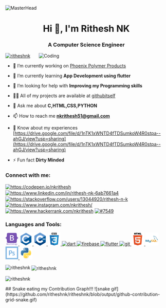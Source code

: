 ![MasterHead]([https://i0.wp.com/vusci.blog/wp-content/uploads/2020/01/banner-for-article-2.jpg?fit=1588%2C610&ssl=1s1600/2000_600px.gif](https://user-images.githubusercontent.com/36126914/154766367-2c3d9c80-3cdc-4790-b15c-7eba5eee9fd2.gif))
<h1 align="center">Hi 👋, I'm Rithesh NK</h1>
<h3 align="center" >A Computer Science Engineer</h3>
<img align="right"alt="Coding"width="400" src="https://cdn.dribbble.com/users/1162077/screenshots/3848914/programmer.gif">

<p align="left"> <a href="https://github.com/ryo-ma/github-profile-trophy"><img src="https://github-profile-trophy.vercel.app/?username=ritheshnk" alt="ritheshnk" /></a> </p>

- 🔭 I’m currently working on [Phoenix Polymer Products](phoenixpolymer.com)

- 🌱 I’m currently learning **App Development using flutter**

- 🤝 I’m looking for help with **Improving my Programming skills**

- 👨‍💻 All of my projects are available at [githubitself](githubitself)

- 💬 Ask me about **C,HTML,CSS,PYTHON**

- 📫 How to reach me **nkrithesh51@gmail.com**

- 📄 Know about my experiences [https://drive.google.com/file/d/1nTK1xWNTD4fTDSumkoW4R0stpa--ahGJ/view?usp=sharing](https://drive.google.com/file/d/1nTK1xWNTD4fTDSumkoW4R0stpa--ahGJ/view?usp=sharing)

- ⚡ Fun fact **Dirty Minded**

<h3 align="left">Connect with me:</h3>
<p align="left">
<a href="https://codepen.io/https://codepen.io/nkrithesh" target="blank"><img align="center" src="https://raw.githubusercontent.com/rahuldkjain/github-profile-readme-generator/master/src/images/icons/Social/codepen.svg" alt="https://codepen.io/nkrithesh" height="30" width="40" /></a>
<a href="https://linkedin.com/in/https://www.linkedin.com/in/rithesh-nk-6ab7661a4" target="blank"><img align="center" src="https://raw.githubusercontent.com/rahuldkjain/github-profile-readme-generator/master/src/images/icons/Social/linked-in-alt.svg" alt="https://www.linkedin.com/in/rithesh-nk-6ab7661a4" height="30" width="40" /></a>
<a href="https://stackoverflow.com/users/https://stackoverflow.com/users/13044920/rithesh-n-k" target="blank"><img align="center" src="https://raw.githubusercontent.com/rahuldkjain/github-profile-readme-generator/master/src/images/icons/Social/stack-overflow.svg" alt="https://stackoverflow.com/users/13044920/rithesh-n-k" height="30" width="40" /></a>
<a href="https://instagram.com/https://www.instagram.com/nkrithesh/" target="blank"><img align="center" src="https://raw.githubusercontent.com/rahuldkjain/github-profile-readme-generator/master/src/images/icons/Social/instagram.svg" alt="https://www.instagram.com/nkrithesh/" height="30" width="40" /></a>
<a href="https://www.hackerrank.com/https://www.hackerrank.com/nkrithesh" target="blank"><img align="center" src="https://raw.githubusercontent.com/rahuldkjain/github-profile-readme-generator/master/src/images/icons/Social/hackerrank.svg" alt="https://www.hackerrank.com/nkrithesh" height="30" width="40" /></a>
<a href="https://discord.gg/#7549" target="blank"><img align="center" src="https://raw.githubusercontent.com/rahuldkjain/github-profile-readme-generator/master/src/images/icons/Social/discord.svg" alt="#7549" height="30" width="40" /></a>
</p>

<h3 align="left">Languages and Tools:</h3>
<p align="left"> <a href="https://getbootstrap.com" target="_blank" rel="noreferrer"> <img src="https://raw.githubusercontent.com/devicons/devicon/master/icons/bootstrap/bootstrap-plain-wordmark.svg" alt="bootstrap" width="40" height="40"/> </a> <a href="https://www.cprogramming.com/" target="_blank" rel="noreferrer"> <img src="https://raw.githubusercontent.com/devicons/devicon/master/icons/c/c-original.svg" alt="c" width="40" height="40"/> </a> <a href="https://www.w3schools.com/cpp/" target="_blank" rel="noreferrer"> <img src="https://raw.githubusercontent.com/devicons/devicon/master/icons/cplusplus/cplusplus-original.svg" alt="cplusplus" width="40" height="40"/> </a> <a href="https://www.w3schools.com/css/" target="_blank" rel="noreferrer"> <img src="https://raw.githubusercontent.com/devicons/devicon/master/icons/css3/css3-original-wordmark.svg" alt="css3" width="40" height="40"/> </a> <a href="https://dart.dev" target="_blank" rel="noreferrer"> <img src="https://www.vectorlogo.zone/logos/dartlang/dartlang-icon.svg" alt="dart" width="40" height="40"/> </a> <a href="https://firebase.google.com/" target="_blank" rel="noreferrer"> <img src="https://www.vectorlogo.zone/logos/firebase/firebase-icon.svg" alt="firebase" width="40" height="40"/> </a> <a href="https://flutter.dev" target="_blank" rel="noreferrer"> <img src="https://www.vectorlogo.zone/logos/flutterio/flutterio-icon.svg" alt="flutter" width="40" height="40"/> </a> <a href="https://git-scm.com/" target="_blank" rel="noreferrer"> <img src="https://www.vectorlogo.zone/logos/git-scm/git-scm-icon.svg" alt="git" width="40" height="40"/> </a> <a href="https://www.w3.org/html/" target="_blank" rel="noreferrer"> <img src="https://raw.githubusercontent.com/devicons/devicon/master/icons/html5/html5-original-wordmark.svg" alt="html5" width="40" height="40"/> </a> <a href="https://www.mysql.com/" target="_blank" rel="noreferrer"> <img src="https://raw.githubusercontent.com/devicons/devicon/master/icons/mysql/mysql-original-wordmark.svg" alt="mysql" width="40" height="40"/> </a> <a href="https://www.photoshop.com/en" target="_blank" rel="noreferrer"> <img src="https://raw.githubusercontent.com/devicons/devicon/master/icons/photoshop/photoshop-line.svg" alt="photoshop" width="40" height="40"/> </a> <a href="https://www.python.org" target="_blank" rel="noreferrer"> <img src="https://raw.githubusercontent.com/devicons/devicon/master/icons/python/python-original.svg" alt="python" width="40" height="40"/> </a> </p>

<p><img align="left" src="https://github-readme-stats.vercel.app/api/top-langs?username=ritheshnk&show_icons=true&locale=en&layout=compact" alt="ritheshnk" /></p>

<p>&nbsp;<img align="center" src="https://github-readme-stats.vercel.app/api?username=ritheshnk&show_icons=true&locale=en" alt="ritheshnk" /></p>

<p><img align="center" src="https://github-readme-streak-stats.herokuapp.com/?user=ritheshnk&" alt="ritheshnk" /></p>
## Snake eating my Contribution Graph!!!
![snake gif](https://github.com/ritheshnk/ritheshnk/blob/output/github-contribution-grid-snake.gif)
